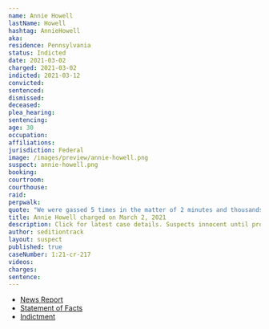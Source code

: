 ```yaml
---
name: Annie Howell
lastName: Howell
hashtag: AnnieHowell
aka:
residence: Pennsylvania
status: Indicted
date: 2021-03-02
charged: 2021-03-02
indicted: 2021-03-12
convicted: 
sentenced: 
dismissed: 
deceased:
plea_hearing:
sentencing:
age: 30
occupation:
affiliations:
jurisdiction: Federal
image: /images/preview/annie-howell.png
suspect: annie-howell.png
booking:
courtroom:
courthouse:
raid:
perpwalk:
quote: "We were gassed 5 times in the matter of 2 minutes and thousands fell to their feet and we couldn’t see or breathe"
title: Annie Howell charged on March 2, 2021
description: Click for latest case details. Suspects innocent until proven guilty.
author: seditiontrack
layout: suspect
published: true
caseNumber: 1:21-cr-217
videos:
charges:
sentence:
---
```

- [News Report](https://whyy.org/articles/fbi-says-luzerne-county-woman-filmed-inside-capitol-on-jan-6/)
- [Statement of Facts](https://www.justice.gov/usao-dc/case-multi-defendant/file/1378871/download)
- [Indictment](https://www.justice.gov/usao-dc/case-multi-defendant/file/1378861/download)

